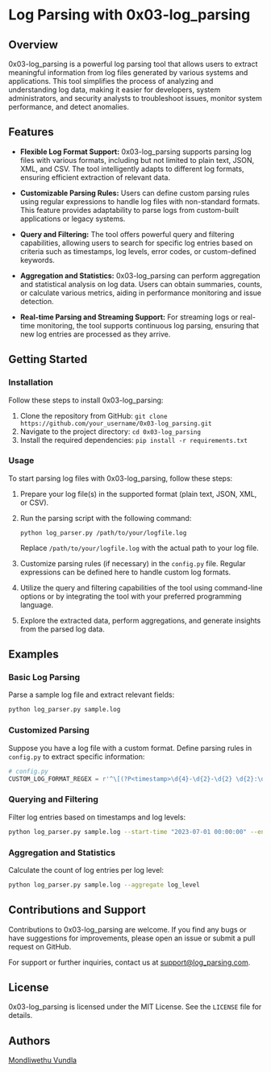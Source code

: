 # Log Parsing with 0x03-log_parsing

## Overview

0x03-log_parsing is a powerful log parsing tool that allows users to extract meaningful information from log files generated by various systems and applications. This tool simplifies the process of analyzing and understanding log data, making it easier for developers, system administrators, and security analysts to troubleshoot issues, monitor system performance, and detect anomalies.

## Features

- **Flexible Log Format Support:** 0x03-log_parsing supports parsing log files with various formats, including but not limited to plain text, JSON, XML, and CSV. The tool intelligently adapts to different log formats, ensuring efficient extraction of relevant data.

- **Customizable Parsing Rules:** Users can define custom parsing rules using regular expressions to handle log files with non-standard formats. This feature provides adaptability to parse logs from custom-built applications or legacy systems.

- **Query and Filtering:** The tool offers powerful query and filtering capabilities, allowing users to search for specific log entries based on criteria such as timestamps, log levels, error codes, or custom-defined keywords.

- **Aggregation and Statistics:** 0x03-log_parsing can perform aggregation and statistical analysis on log data. Users can obtain summaries, counts, or calculate various metrics, aiding in performance monitoring and issue detection.

- **Real-time Parsing and Streaming Support:** For streaming logs or real-time monitoring, the tool supports continuous log parsing, ensuring that new log entries are processed as they arrive.

## Getting Started

### Installation

Follow these steps to install 0x03-log_parsing:

1. Clone the repository from GitHub: `git clone https://github.com/your_username/0x03-log_parsing.git`
2. Navigate to the project directory: `cd 0x03-log_parsing`
3. Install the required dependencies: `pip install -r requirements.txt`

### Usage

To start parsing log files with 0x03-log_parsing, follow these steps:

1. Prepare your log file(s) in the supported format (plain text, JSON, XML, or CSV).

2. Run the parsing script with the following command:
   ```
   python log_parser.py /path/to/your/logfile.log
   ```

   Replace `/path/to/your/logfile.log` with the actual path to your log file.

3. Customize parsing rules (if necessary) in the `config.py` file. Regular expressions can be defined here to handle custom log formats.

4. Utilize the query and filtering capabilities of the tool using command-line options or by integrating the tool with your preferred programming language.

5. Explore the extracted data, perform aggregations, and generate insights from the parsed log data.

## Examples

### Basic Log Parsing

Parse a sample log file and extract relevant fields:

```bash
python log_parser.py sample.log
```

### Customized Parsing

Suppose you have a log file with a custom format. Define parsing rules in `config.py` to extract specific information:

```python
# config.py
CUSTOM_LOG_FORMAT_REGEX = r'^\[(?P<timestamp>\d{4}-\d{2}-\d{2} \d{2}:\d{2}:\d{2})\] \[(?P<log_level>\w+)\] (?P<message>.+)$'
```

### Querying and Filtering

Filter log entries based on timestamps and log levels:

```bash
python log_parser.py sample.log --start-time "2023-07-01 00:00:00" --end-time "2023-07-05 23:59:59" --log-level "ERROR"
```

### Aggregation and Statistics

Calculate the count of log entries per log level:

```bash
python log_parser.py sample.log --aggregate log_level
```

## Contributions and Support

Contributions to 0x03-log_parsing are welcome. If you find any bugs or have suggestions for improvements, please open an issue or submit a pull request on GitHub.

For support or further inquiries, contact us at support@log_parsing.com.

## License

0x03-log_parsing is licensed under the MIT License. See the `LICENSE` file for details.

## Authors

[Mondliwethu Vundla](https://www.github.com/mondlivundla)
